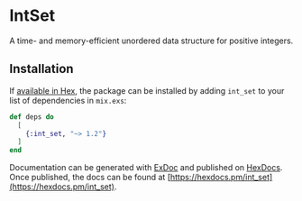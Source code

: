 # IntSet

A time- and memory-efficient unordered data structure for positive integers.

## Installation

If [available in Hex](https://hex.pm/docs/publish), the package can be installed
by adding `int_set` to your list of dependencies in `mix.exs`:

```elixir
def deps do
  [
    {:int_set, "~> 1.2"}
  ]
end
```

Documentation can be generated with [ExDoc](https://github.com/elixir-lang/ex_doc)
and published on [HexDocs](https://hexdocs.pm). Once published, the docs can
be found at [https://hexdocs.pm/int_set](https://hexdocs.pm/int_set).
